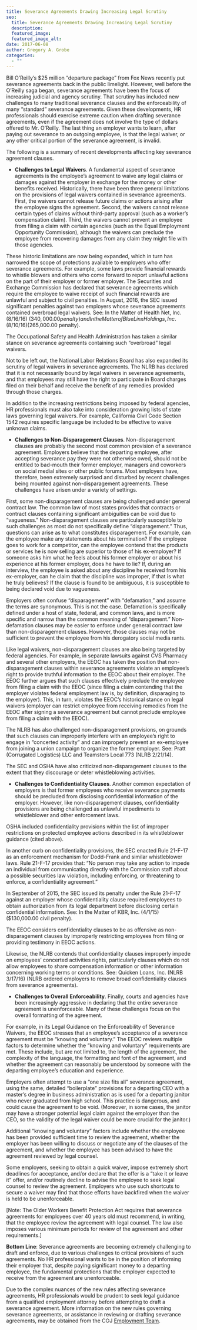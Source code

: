 ```yaml
---
title: Severance Agreements Drawing Increasing Legal Scrutiny
seo:
  title: Severance Agreements Drawing Increasing Legal Scrutiny
  description:
  featured_image:
  featured_image_alt:
date: 2017-06-08
author: Gregory A. Grobe
categories:
  - ""
---
```


Bill O’Reilly’s $25 million “departure package” from Fox News recently put severance agreements back in the public limelight. However, well before the O’Reilly saga began, severance agreements have been the focus of increasing judicial and agency scrutiny. That scrutiny has included new challenges to many traditional severance clauses and the enforceability of many “standard” severance agreements. Given these developments, HR professionals should exercise extreme caution when drafting severance agreements, even if the agreement does not involve the type of dollars offered to Mr. O’Reilly. The last thing an employer wants to learn, after paying out severance to an outgoing employee, is that the legal waiver, or any other critical portion of the severance agreement, is invalid.

The following is a summary of recent developments affecting key severance agreement clauses.

- **Challenges to Legal Waivers**. A fundamental aspect of severance agreements is the employee’s agreement to waive any legal claims or damages against the employer in exchange for the money or other benefits received. Historically, there have been three general limitations on the provisions of legal waivers contained in severance agreements. First, the waivers cannot release future claims or actions arising after the employee signs the agreement. Second, the waivers cannot release certain types of claims without third-party approval (such as a worker’s compensation claim). Third, the waivers cannot prevent an employee from filing a claim with certain agencies (such as the Equal Employment Opportunity Commission), although the waivers can preclude the employee from recovering damages from any claim they might file with those agencies.

These historic limitations are now being expanded, which in turn has narrowed the scope of protections available to employers who offer severance agreements. For example, some laws provide financial rewards to whistle blowers and others who come forward to report unlawful actions on the part of their employer or former employer. The Securities and Exchange Commission has declared that severance agreements which require the employee to waive receipt of such financial rewards are unlawful and subject to civil penalties. In August, 2016, the SEC issued significant penalties against two employers whose severance agreements contained overbroad legal waivers. See: In the Matter of Health Net, Inc. (8/16/16) ($340,000.00 penalty) and In the Matter of BlueLinx Holdings, Inc. (8/10/16) ($265,000.00 penalty).

The Occupational Safety and Health Administration has taken a similar stance on severance agreements containing such “overbroad” legal waivers.

Not to be left out, the National Labor Relations Board has also expanded its scrutiny of legal waivers in severance agreements. The NLRB has declared that it is not necessarily bound by legal waivers in severance agreements, and that employees may still have the right to participate in Board charges filed on their behalf and receive the benefit of any remedies provided through those charges.

In addition to the increasing restrictions being imposed by federal agencies, HR professionals must also take into consideration growing lists of state laws governing legal waivers. For example, California Civil Code Section 1542 requires specific language be included to be effective to waive unknown claims.

- **Challenges to Non-Disparagement Clauses**. Non-disparagement clauses are probably the second most common provision of a severance agreement. Employers believe that the departing employee, after accepting severance pay they were not otherwise owed, should not be entitled to bad-mouth their former employer, managers and coworkers on social medial sites or other public forums. Most employers have, therefore, been extremely surprised and disturbed by recent challenges being mounted against non-disparagement agreements. These challenges have arisen under a variety of settings.

First, some non-disparagement clauses are being challenged under general contract law. The common law of most states provides that contracts or contract clauses containing significant ambiguities can be void due to “vagueness.” Non-disparagement clauses are particularly susceptible to such challenges as most do not specifically define “disparagement.” Thus, questions can arise as to what constitutes disparagement. For example, can the employee make any statements about his termination? If the employee goes to work for a competitor, can the employee contend that the products or services he is now selling are superior to those of his ex-employer? If someone asks him what he feels about his former employer or about his experience at his former employer, does he have to lie? If, during an interview, the employee is asked about any discipline he received from his ex-employer, can he claim that the discipline was improper, if that is what he truly believes? If the clause is found to be ambiguous, it is susceptible to being declared void due to vagueness.

Employers often confuse “disparagement” with “defamation,” and assume the terms are synonymous. This is not the case. Defamation is specifically defined under a host of state, federal, and common laws, and is more specific and narrow than the common meaning of “disparagement.” Non-defamation clauses may be easier to enforce under general contract law than non-disparagement clauses. However, those clauses may not be sufficient to prevent the employee from his derogatory social media rants.

Like legal waivers, non-disparagement clauses are also being targeted by federal agencies. For example, in separate lawsuits against CVS Pharmacy and several other employers, the EEOC has taken the position that non-disparagement clauses within severance agreements violate an employee’s right to provide truthful information to the EEOC about their employer. The EEOC further argues that such clauses effectively preclude the employee from filing a claim with the EEOC (since filing a claim contending that the employer violates federal employment law is, by definition, disparaging to the employer). This, in turn, violates the EEOC’s historical stance on legal waivers (employer can restrict employee from receiving remedies from the EEOC after signing a severance agreement but cannot preclude employee from filing a claim with the EEOC).

The NLRB has also challenged non-disparagement provisions, on grounds that such clauses can improperly interfere with an employee’s right to engage in “concerted activity” and can improperly prevent an ex-employee from joining a union campaign to organize the former employer. See: Pratt (Corrugated Logistics) LLC and Teamsters Local 773 (NLRB 2/21/14).

The SEC and OSHA have also criticized non-disparagement clauses to the extent that they discourage or deter whistleblowing activities.

- **Challenges to Confidentiality Clauses**. Another common expectation of employers is that former employees who receive severance payments should be precluded from disclosing confidential information of the employer. However, like non-disparagement clauses, confidentiality provisions are being challenged as unlawful impediments to whistleblower and other enforcement laws.

OSHA included confidentiality provisions within the list of improper restrictions on protected employee actions described in its whistleblower guidance (cited above).

In another curb on confidentiality provisions, the SEC enacted Rule 21-F-17 as an enforcement mechanism for Dodd-Frank and similar whistleblower laws. Rule 21-F-17 provides that: “No person may take any action to impede an individual from communicating directly with the Commission staff about a possible securities law violation, including enforcing, or threatening to enforce, a confidentiality agreement.”

In September of 2015, the SEC issued its penalty under the Rule 21-F-17 against an employer whose confidentiality clause required employees to obtain authorization from its legal department before disclosing certain confidential information. See: In the Matter of KBR, Inc. (4/1/15) ($130,000.00 civil penalty).

The EEOC considers confidentiality clauses to be as offensive as non-disparagement clauses by improperly restricting employees from filing or providing testimony in EEOC actions.

Likewise, the NLRB contends that confidentiality clauses improperly impede on employees’ concerted activities rights, particularly clauses which do not allow employees to share compensation information or other information concerning working terms or conditions. See: Quicken Loans, Inc. (NLRB 3/17/16) (NLRB ordered employers to remove broad confidentiality clauses from severance agreements).

- **Challenges to Overall Enforceability**. Finally, courts and agencies have been increasingly aggressive in declaring that the entire severance agreement is unenforceable. Many of these challenges focus on the overall formatting of the agreement.

For example, in its Legal Guidance on the Enforceability of Severance Waivers, the EEOC stresses that an employee’s acceptance of a severance agreement must be “knowing and voluntary.” The EEOC reviews multiple factors to determine whether the “knowing and voluntary” requirements are met. These include, but are not limited to, the length of the agreement, the complexity of the language, the formatting and font of the agreement, and whether the agreement can reasonably be understood by someone with the departing employee’s education and experience.

Employers often attempt to use a “one size fits all” severance agreement, using the same, detailed “boilerplate” provisions for a departing CEO with a master’s degree in business administration as is used for a departing janitor who never graduated from high school. This practice is dangerous, and could cause the agreement to be void. (Moreover, in some cases, the janitor may have a stronger potential legal claim against the employer than the CEO, so the validity of the legal waiver could be more crucial for the janitor.)

Additional “knowing and voluntary” factors include whether the employee has been provided sufficient time to review the agreement, whether the employer has been willing to discuss or negotiate any of the clauses of the agreement, and whether the employee has been advised to have the agreement reviewed by legal counsel.

Some employers, seeking to obtain a quick waiver, impose extremely short deadlines for acceptance, and/or declare that the offer is a “take it or leave it” offer, and/or routinely decline to advise the employee to seek legal counsel to review the agreement. Employers who use such shortcuts to secure a waiver may find that those efforts have backfired when the waiver is held to be unenforceable.

[Note: The Older Workers Benefit Protection Act requires that severance agreements for employees over 40 years old must recommend, in writing, that the employee review the agreement with legal counsel. The law also imposes various minimum periods for review of the agreement and other requirements.]

**Bottom Line**: Severance agreements are becoming extremely challenging to draft and enforce, due to various challenges to critical provisions of such agreements. No HR professional wants to be in the position of informing their employer that, despite paying significant money to a departing employee, the fundamental protections that the employer expected to receive from the agreement are unenforceable.

Due to the complex nuances of the new rules affecting severance agreements, HR professionals would be prudent to seek legal guidance from a qualified employment attorney before attempting to draft a severance agreement. More information on the new rules governing severance agreements, or assistance in reviewing or drafting severance agreements, may be obtained from the COJ [Employment Team](/practice-areas/employment-law/).
